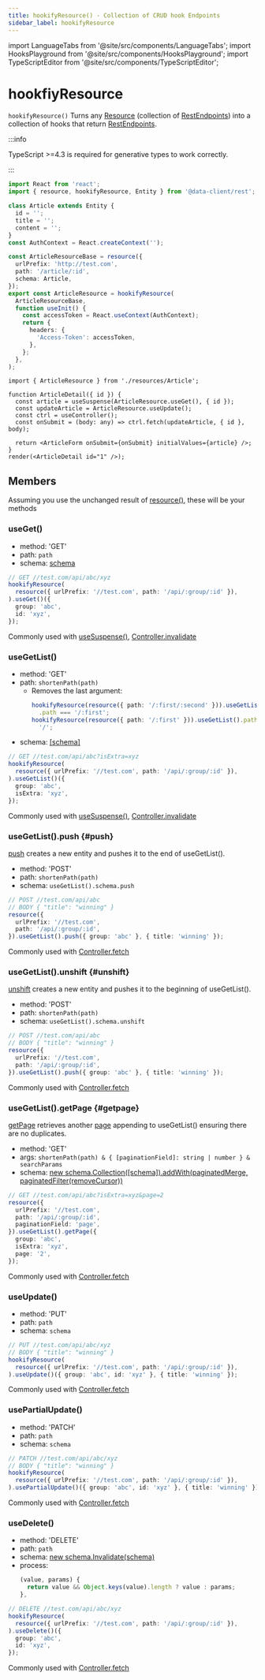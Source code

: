 ```yaml
---
title: hookifyResource() - Collection of CRUD hook Endpoints
sidebar_label: hookifyResource
---
```


<head>
  <meta name="docsearch:pagerank" content="20"/>
</head>

import LanguageTabs from '@site/src/components/LanguageTabs';
import HooksPlayground from '@site/src/components/HooksPlayground';
import TypeScriptEditor from '@site/src/components/TypeScriptEditor';

# hookfiyResource

`hookifyResource()` Turns any [Resource](./resource.md) (collection of [RestEndpoints](./RestEndpoint.md)) into a collection
of hooks that return [RestEndpoints](./RestEndpoint.md).

:::info

TypeScript >=4.3 is required for generative types to work correctly.

:::

<TypeScriptEditor row={false}>

```ts title="resources/Article"
import React from 'react';
import { resource, hookifyResource, Entity } from '@data-client/rest';

class Article extends Entity {
  id = '';
  title = '';
  content = '';
}
const AuthContext = React.createContext('');

const ArticleResourceBase = resource({
  urlPrefix: 'http://test.com',
  path: '/article/:id',
  schema: Article,
});
export const ArticleResource = hookifyResource(
  ArticleResourceBase,
  function useInit() {
    const accessToken = React.useContext(AuthContext);
    return {
      headers: {
        'Access-Token': accessToken,
      },
    };
  },
);
```

```tsx title="ArticleDetail"
import { ArticleResource } from './resources/Article';

function ArticleDetail({ id }) {
  const article = useSuspense(ArticleResource.useGet(), { id });
  const updateArticle = ArticleResource.useUpdate();
  const ctrl = useController();
  const onSubmit = (body: any) => ctrl.fetch(updateArticle, { id }, body);

  return <ArticleForm onSubmit={onSubmit} initialValues={article} />;
}
render(<ArticleDetail id="1" />);
```

</TypeScriptEditor>

## Members

Assuming you use the unchanged result of [resource()](./resource.md), these will be your methods

### useGet()

- method: 'GET'
- path: `path`
- schema: [schema](./Entity.md)

```typescript
// GET //test.com/api/abc/xyz
hookifyResource(
  resource({ urlPrefix: '//test.com', path: '/api/:group/:id' }),
).useGet()({
  group: 'abc',
  id: 'xyz',
});
```

Commonly used with [useSuspense()](/docs/api/useSuspense), [Controller.invalidate](/docs/api/Controller#invalidate)

### useGetList()

- method: 'GET'
- path: `shortenPath(path)`
  - Removes the last argument:
    ```ts
    hookifyResource(resource({ path: '/:first/:second' })).useGetList()
      .path === '/:first';
    hookifyResource(resource({ path: '/:first' })).useGetList().path ===
      '/';
    ```
- schema: [\[schema\]](./Array.md)

```typescript
// GET //test.com/api/abc?isExtra=xyz
hookifyResource(
  resource({ urlPrefix: '//test.com', path: '/api/:group/:id' }),
).useGetList()({
  group: 'abc',
  isExtra: 'xyz',
});
```

Commonly used with [useSuspense()](/docs/api/useSuspense), [Controller.invalidate](/docs/api/Controller#invalidate)

### useGetList().push {#push}

[push](./RestEndpoint.md#push) creates a new entity and pushes it to the end of useGetList().

- method: 'POST'
- path: `shortenPath(path)`
- schema: `useGetList().schema.push`

```typescript
// POST //test.com/api/abc
// BODY { "title": "winning" }
resource({
  urlPrefix: '//test.com',
  path: '/api/:group/:id',
}).useGetList().push({ group: 'abc' }, { title: 'winning' });
```

Commonly used with [Controller.fetch](/docs/api/Controller#fetch)

### useGetList().unshift {#unshift}

[unshift](./RestEndpoint.md#unshift) creates a new entity and pushes it to the beginning of useGetList().

- method: 'POST'
- path: `shortenPath(path)`
- schema: `useGetList().schema.unshift`

```typescript
// POST //test.com/api/abc
// BODY { "title": "winning" }
resource({
  urlPrefix: '//test.com',
  path: '/api/:group/:id',
}).useGetList().push({ group: 'abc' }, { title: 'winning' });
```

Commonly used with [Controller.fetch](/docs/api/Controller#fetch)

### useGetList().getPage {#getpage}

[getPage](./RestEndpoint.md#getpage) retrieves another [page](../guides/pagination.md#infinite-scrolling) appending to useGetList() ensuring there are no duplicates.

- method: 'GET'
- args: `shortenPath(path) & { [paginationField]: string | number } & searchParams`
- schema: [new schema.Collection(\[schema\]).addWith(paginatedMerge, paginatedFilter(removeCursor))](./Collection.md)

```typescript
// GET //test.com/api/abc?isExtra=xyz&page=2
resource({
  urlPrefix: '//test.com',
  path: '/api/:group/:id',
  paginationField: 'page',
}).useGetList().getPage({
  group: 'abc',
  isExtra: 'xyz',
  page: '2',
});
```

Commonly used with [Controller.fetch](/docs/api/Controller#fetch)

### useUpdate()

- method: 'PUT'
- path: `path`
- schema: `schema`

```typescript
// PUT //test.com/api/abc/xyz
// BODY { "title": "winning" }
hookifyResource(
  resource({ urlPrefix: '//test.com', path: '/api/:group/:id' }),
).useUpdate()({ group: 'abc', id: 'xyz' }, { title: 'winning' });
```

Commonly used with [Controller.fetch](/docs/api/Controller#fetch)

### usePartialUpdate()

- method: 'PATCH'
- path: `path`
- schema: `schema`

```typescript
// PATCH //test.com/api/abc/xyz
// BODY { "title": "winning" }
hookifyResource(
  resource({ urlPrefix: '//test.com', path: '/api/:group/:id' }),
).usePartialUpdate()({ group: 'abc', id: 'xyz' }, { title: 'winning' });
```

Commonly used with [Controller.fetch](/docs/api/Controller#fetch)

### useDelete()

- method: 'DELETE'
- path: `path`
- schema: [new schema.Invalidate(schema)](./Invalidate.md)
- process:
  ```ts
  (value, params) {
    return value && Object.keys(value).length ? value : params;
  },
  ```

```typescript
// DELETE //test.com/api/abc/xyz
hookifyResource(
  resource({ urlPrefix: '//test.com', path: '/api/:group/:id' }),
).useDelete()({
  group: 'abc',
  id: 'xyz',
});
```

Commonly used with [Controller.fetch](/docs/api/Controller#fetch)
